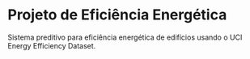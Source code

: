 # Projeto de Eficiência Energética

Sistema preditivo para eficiência energética de edifícios usando o UCI Energy Efficiency Dataset.
